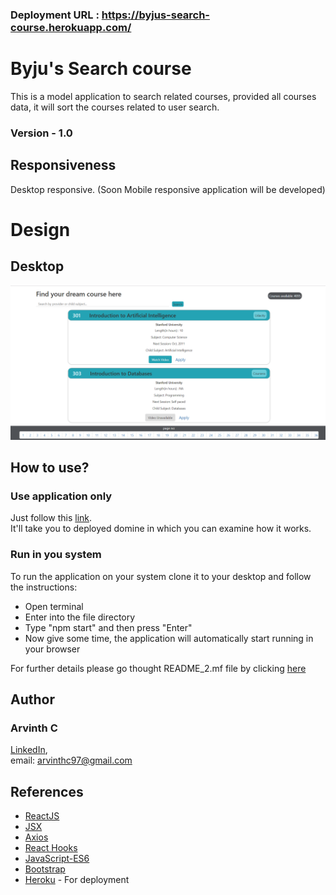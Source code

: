 ### Deployment URL : https://byjus-search-course.herokuapp.com/

# Byju's Search course

This is a model application to search related courses, provided all courses data, it will sort the courses related to user search.
### Version - 1.0

## Responsiveness
Desktop responsive.
(Soon Mobile responsive application will be developed)

# Design
## Desktop
![Desktop Layout](https://github.com/ArvinthC3000/byjus-course/blob/master/src/img/Layout.png)

## How to use?
### Use application only
Just follow this [link](https://byjus-search-course.herokuapp.com/).    
It'll take you to deployed domine in which you can examine how it works.

### Run in you system

To run the application on your system clone it to your desktop and follow the instructions:
* Open terminal
* Enter into the file directory
* Type "npm start" and then press "Enter"
* Now give some time, the application will automatically start running in your browser

For further details please go thought README_2.mf file by clicking [here](https://github.com/ArvinthC3000/weatherapp-react/blob/master/README_2.md)


## Author
### Arvinth C    
[LinkedIn](https://www.linkedin.com/in/arvinth-chandrasekharan-64236a79),     
email: arvinthc97@gmail.com

## References
* [ReactJS](https://reactjs.org/docs/getting-started.html)
* [JSX](https://reactjs.org/docs/introducing-jsx.html)
* [Axios](https://www.npmjs.com/package/axios)
* [React Hooks](https://reactjs.org/docs/hooks-intro.html)
* [JavaScript-ES6](https://scotch.io/tutorials/how-to-use-the-javascript-fetch-api-to-get-data)
* [Bootstrap](https://getbootstrap.com/docs/4.4/getting-started/introduction/)
* [Heroku](https://devcenter.heroku.com/) - For deployment
